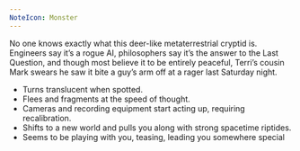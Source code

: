 ```yaml
---
NoteIcon: Monster
---
```

No one knows exactly what this deer-like metaterrestrial cryptid is. Engineers say it’s a rogue AI, philosophers say it’s the answer to the Last Question, and though most believe it to be entirely peaceful, Terri’s cousin Mark swears he saw it bite a guy’s arm off at a rager last Saturday night.

- Turns translucent when spotted.
- Flees and fragments at the speed of thought.
- Cameras and recording equipment start acting up, requiring recalibration.
- Shifts to a new world and pulls you along with strong spacetime riptides.
- Seems to be playing with you, teasing, leading you somewhere special